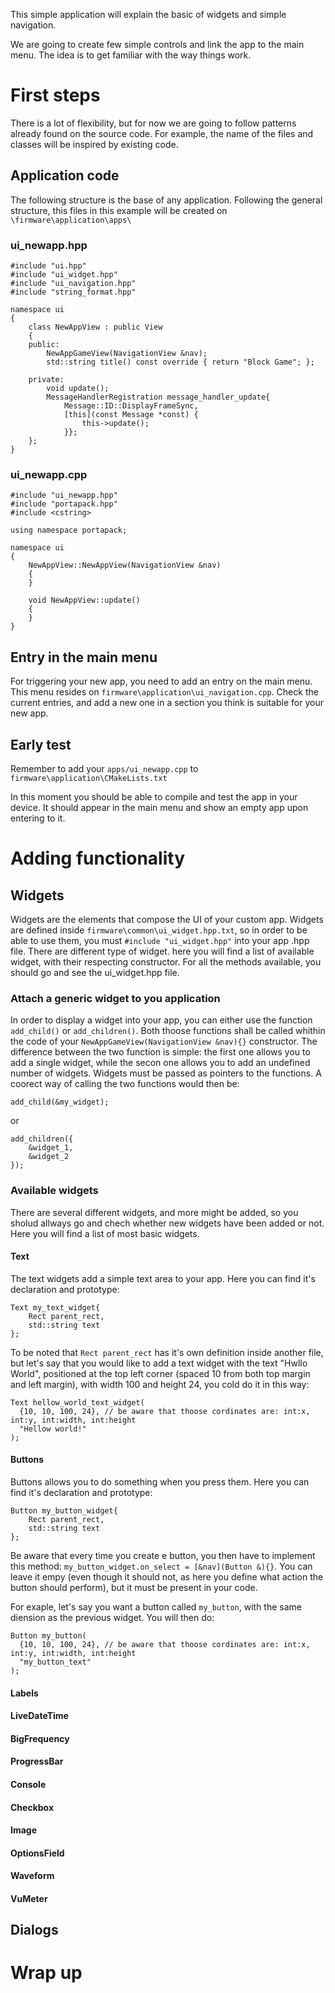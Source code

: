 This simple application will explain the basic of widgets and simple navigation. 

We are going to create few simple controls and link the app to the main menu. The idea is to get familiar with the way things work.

# First steps

There is a lot of flexibility, but for now we are going to follow patterns already found on the source code. For example, the name of the files and classes will be inspired by existing code.

## Application code

The following structure is the base of any application. Following the general structure, this files in this example will be created on `\firmware\application\apps\`

### ui_newapp.hpp

    #include "ui.hpp"
    #include "ui_widget.hpp"
    #include "ui_navigation.hpp"
    #include "string_format.hpp"

    namespace ui
    {
        class NewAppView : public View
        {
        public:
            NewAppGameView(NavigationView &nav);
            std::string title() const override { return "Block Game"; };

        private:
            void update();
            MessageHandlerRegistration message_handler_update{
                Message::ID::DisplayFrameSync,
                [this](const Message *const) {
                    this->update();
                }};
        };
    } 

### ui_newapp.cpp

    #include "ui_newapp.hpp"
    #include "portapack.hpp"
    #include <cstring>

    using namespace portapack;

    namespace ui
    {
        NewAppView::NewAppView(NavigationView &nav)
        {
        }

        void NewAppView::update()
        {
        }
    }

## Entry in the main menu

For triggering your new app, you need to add an entry on the main menu. This menu resides on `firmware\application\ui_navigation.cpp`. Check the current entries, and add a new one in a section you think is suitable for your new app. 

## Early test

Remember to add your `apps/ui_newapp.cpp` to `firmware\application\CMakeLists.txt`

In this moment you should be able to compile and test the app in your device. It should appear in the main menu and show an empty app upon entering to it.

# Adding functionality

## Widgets
Widgets are the elements that compose the UI of your custom app. Widgets are defined inside `firmware\common\ui_widget.hpp.txt`, so in order to be able to use them, you must `#include "ui_widget.hpp"` into your app .hpp file.
There are different type of widget. here you will find a list of available widget, with their respecting constructor. For all the methods available, you should go and see the ui_widget.hpp file.

### Attach a generic widget to you application

In order to display a widget into your app, you can either use the function `add_child()` or `add_children()`. 
Both thoose functions shall be called whithin the code of your `NewAppGameView(NavigationView &nav){}` constructor. The difference between the two function is simple: the first one allows you to add a single widget, while the secon one allows you to add an undefined number of widgets.
Widgets must be passed as pointers to the functions. A coorect way of calling the two functions would then be: 
```
add_child(&my_widget);
```
or
```
add_children({
    &widget_1,
    &widget_2
});
```

### Available widgets
There are several different widgets, and more might be added, so you sholud allways go and chech whether new widgets have been added or not. Here you will find a list of most basic widgets.

#### Text
The text widgets add a simple text area to your app. Here you can find it's declaration and prototype:
```
Text my_text_widget{
    Rect parent_rect,
    std::string text
};

```
To be noted that `Rect parent_rect` has it's own definition inside another file, but let's say that you would like to add a text widget with the text "Hwllo World", positioned at the top left corner (spaced 10 from both top margin and left margin), with width 100 and height 24, you cold do it in this way:
```
Text hellow_world_text_widget(
  {10, 10, 100, 24}, // be aware that thoose cordinates are: int:x, int:y, int:width, int:height
  "Hellow world!"
);
```
#### Buttons

Buttons allows you to do something when you press them. Here you can find it's declaration and prototype:
```
Button my_button_widget{
    Rect parent_rect,
    std::string text
};

```
Be aware that every time you create e button, you then have to implement this method: `my_button_widget.on_select = [&nav](Button &){}`. You can leave it empy (even though it should not, as here you define what action the button should perform), but it must be present in your code.

For exaple, let's say you want a button called `my_button`, with the same diension as the previous widget. You will then do:
```
Button my_button(
  {10, 10, 100, 24}, // be aware that thoose cordinates are: int:x, int:y, int:width, int:height
  "my_button_text"
);
```

#### Labels

#### LiveDateTime

#### BigFrequency

#### ProgressBar

#### Console

#### Checkbox

#### Image

#### OptionsField

#### Waveform

#### VuMeter


## Dialogs

# Wrap up